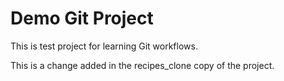 # Demo Git Project
This is test project for learning Git workflows.

This is a change added in the recipes_clone copy of the project.
